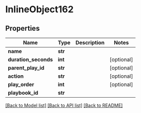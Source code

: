 # InlineObject162

## Properties
Name | Type | Description | Notes
------------ | ------------- | ------------- | -------------
**name** | **str** |  | 
**duration_seconds** | **int** |  | [optional] 
**parent_play_id** | **str** |  | [optional] 
**action** | **str** |  | [optional] 
**play_order** | **int** |  | [optional] 
**playbook_id** | **str** |  | 

[[Back to Model list]](../README.md#documentation-for-models) [[Back to API list]](../README.md#documentation-for-api-endpoints) [[Back to README]](../README.md)


